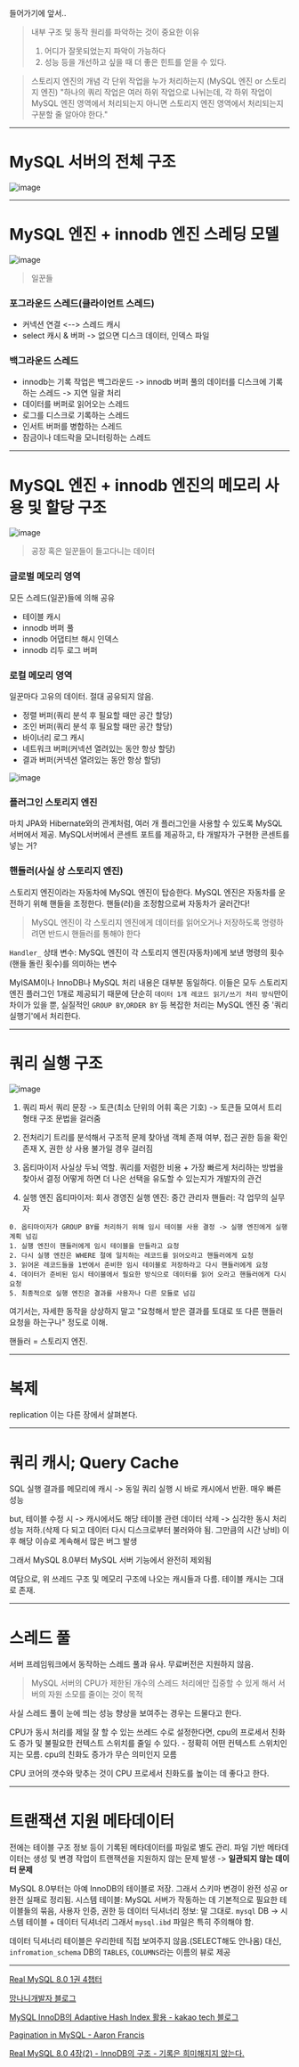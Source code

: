 들어가기에 앞서..

> 내부 구조 및 동작 원리를 파악하는 것이 중요한 이유
> 1. 어디가 잘못되었는지 파악이 가능하다
> 2. 성능 등을 개선하고 싶을 때 더 좋은 힌트를 얻을 수 있다.

> 스토리지 엔진의 개념
> 각 단위 작업을 누가 처리하는지 (MySQL 엔진 or 스토리지 엔진)
> "하나의 쿼리 작업은 여러 하위 작업으로 나뉘는데, 각 하위 작업이 MySQL 엔진 영역에서 처리되는지 아니면 스토리지 엔진 영역에서 처리되는지 구분할 줄 알아야 한다."

---

# MySQL 서버의 전체 구조
![image](https://github.com/user-attachments/assets/bdc3adf8-d3db-405b-83d0-192b2507eeac)


---

# MySQL 엔진 + innodb 엔진 스레딩 모델
![image](https://github.com/user-attachments/assets/234c9282-52f0-4475-8b67-d86f542a740c)


> 일꾼들

### 포그라운드 스레드(클라이언트 스레드)

- 커넥션 연결 <--> 스레드 캐시
- select 캐시 & 버퍼 -> 없으면 디스크 데이터, 인덱스 파일
### 백그라운드 스레드

- innodb는 기록 작업은 백그라운드 -> innodb 버퍼 풀의 데이터를 디스크에 기록하는 스레드 -> 지연 일괄 처리
- 데이터를 버퍼로 읽어오는 스레드
- 로그를 디스크로 기록하는 스레드
- 인서트 버퍼를 병합하는 스레드
- 잠금이나 데드락을 모니터링하는 스레드

---

# MySQL 엔진 + innodb 엔진의 메모리 사용 및 할당 구조
![image](https://github.com/user-attachments/assets/2d5fdfe5-17af-4daa-b8db-6952f767bf32)

> 공장 혹은 일꾼들이 들고다니는 데이터

### 글로벌 메모리 영역

모든 스레드(일꾼)들에 의해 공유
- 테이블 캐시
- innodb 버퍼 풀
- innodb 어댑티브 해시 인덱스
- innodb 리두 로그 버퍼
### 로컬 메모리 영역

일꾼마다 고유의 데이터. 절대 공유되지 않음.
- 정렬 버퍼(쿼리 분석 후 필요할 때만 공간 할당)
- 조인 버퍼(쿼리 분석 후 필요할 때만 공간 할당)
- 바이너리 로그 캐시
- 네트워크 버퍼(커넥션 열려있는 동안 항상 할당)
- 결과 버퍼(커넥션 열려있는 동안 항상 할당)


![image](https://github.com/user-attachments/assets/33cd2b0e-ebf0-46c6-9fd4-5368dcdb0b07)

### 플러그인 스토리지 엔진

마치 JPA와 Hibernate와의 관계처럼, 여러 개 플러그인을 사용할 수 있도록 MySQL 서버에서 제공.
MySQL서버에서 콘센트 포트를 제공하고, 타 개발자가 구현한 콘센트를 넣는 거?

### 핸들러(사실 상 스토리지 엔진)

스토리지 엔진이라는 자동차에 MySQL 엔진이 탑승한다. MySQL 엔진은 자동차를 운전하기 위해 핸들을 조정한다. 핸들(러)을 조정함으로써 자동차가 굴러간다!
> MySQL 엔진이 각 스토리지 엔진에게 데이터를 읽어오거나 저장하도록 명령하려면 반드시 핸들러를 통해야 한다

`Handler_` 상태 변수: MySQL 엔진이 각 스토리지 엔진(자동차)에게 보낸 명령의 횟수(핸들 돌린 횟수)를 의미하는 변수


MyISAM이나 InnoDB나 MySQL 처리 내용은 대부분 동일하다.
이들은 모두 스토리지 엔진 플러그인 1개로 제공되기 때문에 단순히 `데이터 1개 레코드 읽기/쓰기 처리 방식`만이 차이가 있을 뿐, 실질적인 `GROUP BY`,`ORDER BY` 등 복잡한 처리는 MySQL 엔진 중 '쿼리 실행기'에서 처리한다.

---

# 쿼리 실행 구조
![image](https://github.com/user-attachments/assets/6e370460-141b-4855-aeeb-0ea1b6cee95d)


1. 쿼리 파서
쿼리 문장 -> 토큰(최소 단위의 어휘 혹은 기호) -> 토큰들 모여서 트리 형태 구조
문법을 걸러줌

2. 전처리기
트리를 분석해서 구조적 문제 찾아냄
객체 존재 여부, 접근 권한 등을 확인
존재 X, 권한 상 사용 불가일 경우 걸러짐

3. 옵티마이저
사실상 두뇌 역할.
쿼리를 저렴한 비용 + 가장 빠르게 처리하는 방법을 찾아서 결정
어떻게 하면 더 나은 선택을 유도할 수 있는지가 개발자의 관건

4. 실행 엔진
옵티마이저: 회사 경영진
실행 엔진: 중간 관리자
핸들러: 각 업무의 실무자

```
0. 옵티마이저가 GROUP BY를 처리하기 위해 임시 테이블 사용 결정 -> 실행 엔진에게 실행 계획 넘김
1. 실행 엔진이 핸들러에게 임시 테이블을 만들라고 요청
2. 다시 실행 엔진은 WHERE 절에 일치하는 레코드를 읽어오라고 핸들러에게 요청
3. 읽어온 레코드들을 1번에서 준비한 임시 테이블로 저장하라고 다시 핸들러에게 요청
4. 데이터가 준비된 임시 테이블에서 필요한 방식으로 데이터를 읽어 오라고 핸들러에게 다시 요청
5. 최종적으로 실행 엔진은 결과를 사용자나 다른 모듈로 넘김
```
여기서는, 자세한 동작을 상상하지 말고 "요청해서 받은 결과를 토대로 또 다른 핸들러 요청을 하는구나" 정도로 이해.

핸들러
= 스토리지 엔진.

--- 

# 복제

replication
이는 다른 장에서 살펴본다.

--- 

# 쿼리 캐시; Query Cache

SQL 실행 결과를 메모리에 캐시 -> 동일 쿼리 실행 시 바로 캐시에서 반환.
매우 빠른 성능

but, 테이블 수정 시 -> 캐시에서도 해당 테이블 관련 데이터 삭제 -> 심각한 동시 처리 성능 저하.(삭제 다 되고 데이터 다시 디스크로부터 불러와야 됨. 그만큼의 시간 낭비)
이후 해당 이슈로 계속해서 많은 버그 발생

그래서 MySQL 8.0부터 MySQL 서버 기능에서 완전히 제외됨

여담으로, 위 쓰레드 구조 및 메모리 구조에 나오는 캐시들과 다름. 테이블 캐시는 그대로 존재.

---

# 스레드 풀

서버 프레임워크에서 동작하는 스레드 풀과 유사.
무료버전은 지원하지 않음.
> MySQL 서버의 CPU가 제한된 개수의 스레드 처리에만 집중할 수 있게 해서 서버의 자원 소모를 줄이는 것이 목적

사실 스레드 풀이 눈에 띄는 성능 향상을 보여주는 경우는 드물다고 한다.

CPU가 동시 처리를 제일 잘 할 수 있는 쓰레드 수로 설정한다면, cpu의 프로세서 친화도 증가 및 불필요한 컨텍스트 스위치를 줄일 수 있다. - 정확히 어떤 컨텍스트 스위치인지는 모름. cpu의 친화도 증가가 무슨 의미인지 모름

CPU 코어의 갯수와 맞추는 것이 CPU 프로세서 친화도를 높이는 데 좋다고 한다.

---

# 트랜잭션 지원 메타데이터

전에는 테이블 구조 정보 등이 기록된 메타데이터를 파일로 별도 관리. 
파일 기반 메타데이터는 생성 및 변경 작업이 트랜잭션을 지원하지 않는 문제 발생 -> **일관되지 않는 데이터 문제**

MySQL 8.0부터는 아예 InnoDB의 테이블로 저장.
그래서 스키마 변경이 완전 성공 or 완전 실패로 정리됨.
시스템 테이블: MySQL 서버가 작동하는 데 기본적으로 필요한 테이블들의 묶음, 사용자 인증, 권한 등
데이터 딕셔너리 정보: 말 그대로.
`mysql` DB -> 시스템 테이블 + 데이터 딕셔너리
그래서 `mysql.ibd` 파일은 특히 주의해야 함.

데이터 딕셔너리 테이블은 우리한테 직접 보여주지 않음.(SELECT해도 안나옴)
대신, `infromation_schema` DB의 `TABLES`, `COLUMNS`라는 이름의 뷰로 제공

---

[Real MySQL 8.0 1권 4챕터](https://product.kyobobook.co.kr/detail/S000001766482)

[망나니개발자 블로그](https://mangkyu.tistory.com/299)

[MySQL InnoDB의 Adaptive Hash Index 활용 - kakao tech 블로그](https://tech.kakao.com/posts/319)

[Pagination in MySQL - Aaron Francis](https://planetscale.com/blog/mysql-pagination)

[Real MySQL 8.0 4장(2) - InnoDB의 구조 - 기록은 희미해지지 않는다.](https://neverfadeaway.tistory.com/61)
